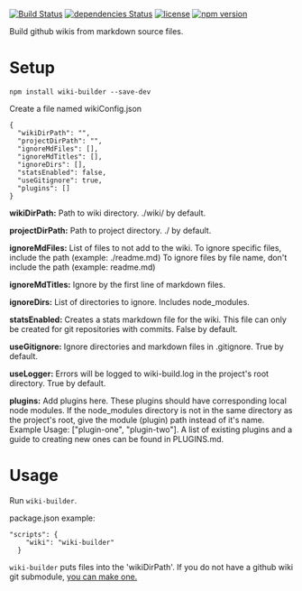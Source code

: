 [![Build Status](https://travis-ci.org/petekeller2/wiki-builder.svg?branch=master)](https://travis-ci.org/petekeller2/wiki-builder) 
[![dependencies Status](https://david-dm.org/petekeller2/wiki-builder/status.svg)](https://david-dm.org/petekeller2/wiki-builder)
[![license](https://img.shields.io/github/license/mashape/apistatus.svg)](https://github.com/petekeller2/wiki-builder/LICENSE)
[![npm version](http://img.shields.io/npm/v/wiki-builder.svg?style=flat)](https://npmjs.org/package/wiki-builder)

Build github wikis from markdown source files.

# Setup

`npm install wiki-builder --save-dev`

Create a file named wikiConfig.json

```
{
  "wikiDirPath": "",
  "projectDirPath": "",
  "ignoreMdFiles": [],
  "ignoreMdTitles": [],
  "ignoreDirs": [],
  "statsEnabled": false,
  "useGitignore": true,
  "plugins": []
}
```

**wikiDirPath:** Path to wiki directory. ./wiki/ by default.

**projectDirPath:** Path to project directory. ./ by default.

**ignoreMdFiles:** List of files to not add to the wiki. 
To ignore specific files, include the path (example: ./readme.md) 
To ignore files by file name, don't include the path (example: readme.md)

**ignoreMdTitles:** Ignore by the first line of markdown files.

**ignoreDirs:** List of directories to ignore. Includes node_modules.

**statsEnabled:** Creates a stats markdown file for the wiki. This file can 
only be created for git repositories with commits. False by default.

**useGitignore:** Ignore directories and markdown files in 
.gitignore. True by default.

**useLogger:** Errors will be logged to wiki-build.log 
in the project's root directory. True by default.

**plugins:** Add plugins here. These plugins should have 
 corresponding local node modules. If the node_modules directory is not 
in the same directory as the project's root, give the module 
(plugin) path instead of it's name. Example Usage: ["plugin-one", "plugin-two"]. 
A list of existing plugins and a guide to creating new ones can 
be found in PLUGINS.md.

# Usage

Run `wiki-builder`. 

package.json example:
```
"scripts": {
    "wiki": "wiki-builder"
  }
```

`wiki-builder` puts files into the 'wikiDirPath'. If you do 
not have a github wiki git submodule, [you can make one.](https://brendancleary.com/2013/03/08/including-a-github-wiki-in-a-repository-as-a-submodule/)
